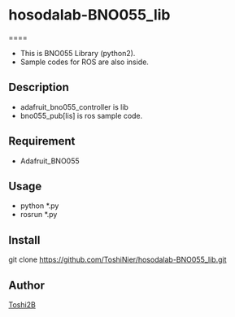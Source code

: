 # hosodalab-BNO055_lib

====

* This is BNO055 Library (python2).
* Sample codes for ROS are also inside.

## Description
+ adafruit_bno055_controller is lib
+ bno055_pub[lis] is ros sample code.

## Requirement
+ Adafruit_BNO055 
## Usage
+ python *.py
+ rosrun *.py
## Install
git clone https://github.com/ToshiNier/hosodalab-BNO055_lib.git

## Author
[Toshi2B](https://github.com/ToshiNier)
